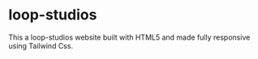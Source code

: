 # loop-studios

This a loop-studios website built with HTML5 and made fully responsive using Tailwind Css.
